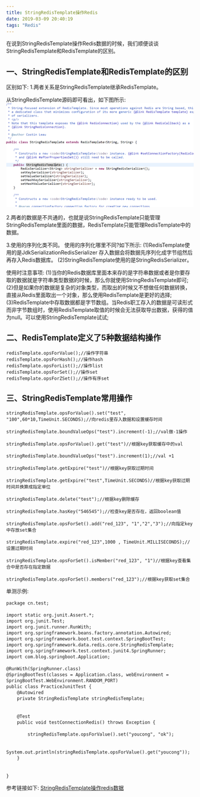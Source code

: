 ```yaml
---
title: StringRedisTemplate操作Redis
date: 2019-03-09 20:40:19
tags: "Redis"
---
```


在说到StringRedisTemplate操作Redis数据的时候，我们顺便谈谈StringRedisTemplate和RedisTemplate的区别。

## 一、StringRedisTemplate和RedisTemplate的区别

区别如下:
1.两者关系是StringRedisTemplate继承RedisTemplate。

从StringRedisTemplate源码即可看出，如下图所示:
![](./StringRedisTemplate操作Redis/example01.png)

2.两者的数据是不共通的，也就是说StringRedisTemplate只能管理StringRedisTemplate里面的数据，RedisTemplate只能管理RedisTemplate中的数据。

3.使用的序列化类不同。
使用的序列化哪里不同?如下所示:
(1)RedisTemplate使用的是JdkSerializationRedisSerializer 存入数据会将数据先序列化成字节组然后再存入Redis数据库。
(2)StringRedisTemplate使用的是StringRedisSerializer。

<!--more-->

使用时注意事项:
(1)当你的Redis数据库里面本来存的是字符串数据或者是你要存取的数据就是字符串类型数据的时候，那么你就使用StringRedisTemplate即可;
(2)但是如果你的数据是复杂的对象类型，而取出的时候又不想做任何数据转换，直接从Redis里面取出一个对象，那么使用RedisTemplate是更好的选择;
(3)RedisTemplate中存取数据都是字节数组。当Redis职工存入的数据是可读形式而非字节数组时，使用RedisTemplate取值的时候会无法获取导出数据，获得的值为null。可以使用StringRedisTemplate试试;


## 二、RedisTemplate定义了5种数据结构操作
```
redisTemplate.opsForValue();//操作字符串
redisTemplate.opsForHash();//操作hash
redisTemplate.opsForList();//操作list
redisTemplate.opsForSet();//操作set
redisTemplate.opsForZSet();//操作有序set

```

## 三、StringRedisTemplate常用操作

```
stringRedisTemplate.opsForValue().set("test", "100",60*10,TimeUnit.SECONDS);//向redis里存入数据和设置缓存时间  

stringRedisTemplate.boundValueOps("test").increment(-1);//val做-1操作

stringRedisTemplate.opsForValue().get("test")//根据key获取缓存中的val

stringRedisTemplate.boundValueOps("test").increment(1);//val +1

stringRedisTemplate.getExpire("test")//根据key获取过期时间

stringRedisTemplate.getExpire("test",TimeUnit.SECONDS)//根据key获取过期时间并换算成指定单位 

stringRedisTemplate.delete("test");//根据key删除缓存

stringRedisTemplate.hasKey("546545");//检查key是否存在，返回boolean值 

stringRedisTemplate.opsForSet().add("red_123", "1","2","3");//向指定key中存放set集合

stringRedisTemplate.expire("red_123",1000 , TimeUnit.MILLISECONDS);//设置过期时间

stringRedisTemplate.opsForSet().isMember("red_123", "1")//根据key查看集合中是否存在指定数据

stringRedisTemplate.opsForSet().members("red_123");//根据key获取set集合
```

单测示例:
```
package cn.test;

import static org.junit.Assert.*;
import org.junit.Test;
import org.junit.runner.RunWith;
import org.springframework.beans.factory.annotation.Autowired;
import org.springframework.boot.test.context.SpringBootTest;
import org.springframework.data.redis.core.StringRedisTemplate;
import org.springframework.test.context.junit4.SpringRunner;
import com.blog.springboot.Application;

@RunWith(SpringRunner.class)
@SpringBootTest(classes = Application.class, webEnvironment = SpringBootTest.WebEnvironment.RANDOM_PORT)
public class PracticeJunitTest {
	@Autowired
    private StringRedisTemplate stringRedisTemplate;


	@Test
	public void testConnectionRedis() throws Exception {

		stringRedisTemplate.opsForValue().set("youcong", "ok");

		System.out.println(stringRedisTemplate.opsForValue().get("youcong"));
	}


}

```

参考链接如下:
[StringRedisTemplate操作redis数据](http://www.cnblogs.com/slowcity/p/9002660.html)
